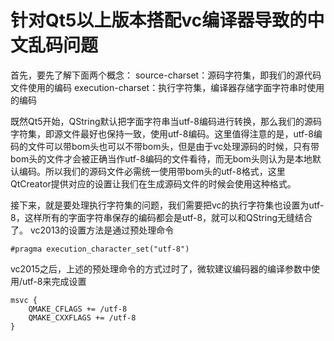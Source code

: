 # 针对Qt5以上版本搭配vc编译器导致的中文乱码问题

首先，要先了解下面两个概念：
source-charset：源码字符集，即我们的源代码文件使用的编码
execution-charset：执行字符集，编译器存储字面字符串时使用的编码

既然Qt5开始，QString默认把字面字符串当utf-8编码进行转换，那么我们的源码字符集，即源文件最好也保持一致，使用utf-8编码。这里值得注意的是，utf-8编码的文件可以带bom头也可以不带bom头，但是由于vc处理源码的时候，只有带bom头的文件才会被正确当作utf-8编码的文件看待，而无bom头则认为是本地默认编码。所以我们的源码文件必需统一使用带bom头的utf-8格式，这里QtCreator提供对应的设置让我们在生成源码文件的时候会使用这种格式。

接下来，就是要处理执行字符集的问题，我们需要把vc的执行字符集也设置为utf-8，这样所有的字面字符串保存的编码都会是utf-8，就可以和QString无缝结合了。
vc2013的设置方法是通过预处理命令
```
#pragma execution_character_set("utf-8")
```
vc2015之后，上述的预处理命令的方式过时了，微软建议编码器的编译参数中使用/utf-8来完成设置
```
msvc {
    QMAKE_CFLAGS += /utf-8
    QMAKE_CXXFLAGS += /utf-8
}
```